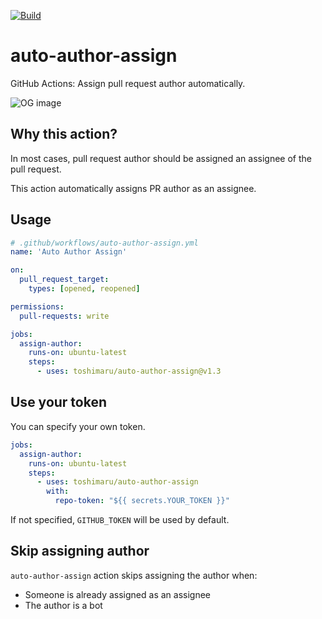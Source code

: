 [![Build](https://github.com/toshimaru/auto-author-assign/actions/workflows/build.yml/badge.svg)](https://github.com/toshimaru/auto-author-assign/actions/workflows/build.yml)

# auto-author-assign

GitHub Actions: Assign pull request author automatically.

![OG image](./img/auto-author-assign.jpg)

## Why this action?

In most cases, pull request author should be assigned an assignee of the pull request.

This action automatically assigns PR author as an assignee.

## Usage

```yml
# .github/workflows/auto-author-assign.yml
name: 'Auto Author Assign'

on:
  pull_request_target:
    types: [opened, reopened]

permissions:
  pull-requests: write

jobs:
  assign-author:
    runs-on: ubuntu-latest
    steps:
      - uses: toshimaru/auto-author-assign@v1.3
```

## Use your token

You can specify your own token.

```yml
jobs:
  assign-author:
    runs-on: ubuntu-latest
    steps:
      - uses: toshimaru/auto-author-assign
        with:
          repo-token: "${{ secrets.YOUR_TOKEN }}"
```

If not specified, `GITHUB_TOKEN` will be used by default.

## Skip assigning author

`auto-author-assign` action skips assigning the author when:

- Someone is already assigned as an assignee
- The author is a bot
